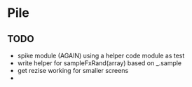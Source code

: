 # Pile


## TODO

- spike module (AGAIN) using a helper code module as test
- write helper for sampleFxRand(array) based on _.sample
- get rezise working for smaller screens
-  